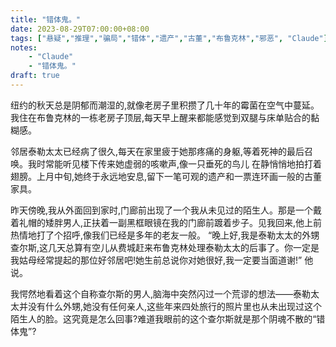 ```yaml
---
title: "错体鬼。"
date: 2023-08-29T07:00:00+08:00
tags: ["悬疑","推理","骗局","错体","遗产","古董","布鲁克林","邪恶", "Claude"]
notes:
    - "Claude"
    - "错体鬼。"
draft: true
---
```


纽约的秋天总是阴郁而潮湿的,就像老房子里积攒了几十年的霉菌在空气中蔓延。我住在布鲁克林的一栋老房子顶层,每天早上醒来都能感觉到双腿与床单贴合的黏糊感。

邻居泰勒太太已经病了很久,每天在家里疲于她那疼痛的身躯,等着死神的最后召唤。我时常能听见楼下传来她虚弱的咳嗽声,像一只垂死的鸟儿 在静悄悄地拍打着翅膀。上月中旬,她终于永远地安息,留下一笔可观的遗产和一票连环画一般的古董家具。

昨天傍晚,我从外面回到家时,门廊前出现了一个我从未见过的陌生人。那是一个戴着礼帽的矮胖男人,正扶着一副黑框眼镜在我的门廊前踱着步子。见我回来,他上前热情地打了个招呼,像我们已经是多年的老友一般。
“晚上好,我是泰勒太太的外甥查尔斯,这几天总算有空儿从费城赶来布鲁克林处理泰勒太太的后事了。你一定是我姑母经常提起的那位好邻居吧!她生前总说你对她很好,我一定要当面道谢!” 他说。

我愕然地看着这个自称查尔斯的男人,脑海中突然闪过一个荒谬的想法——泰勒太太并没有什么外甥,她没有任何亲人,这些年来四处旅行的照片里也从未出现过这个陌生人的脸。这究竟是怎么回事?难道我眼前的这个查尔斯就是那个阴魂不散的“错体鬼”?